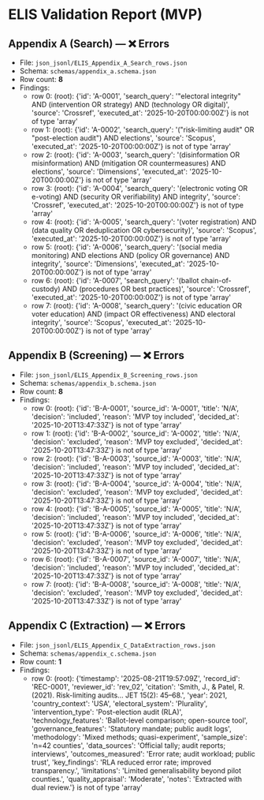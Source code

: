 # ELIS Validation Report (MVP)

## Appendix A (Search) — ❌ Errors

- File: `json_jsonl/ELIS_Appendix_A_Search_rows.json`
- Schema: `schemas/appendix_a.schema.json`
- Row count: **8**
- Findings:
  - row 0: (root): {'id': 'A-0001', 'search_query': '"electoral integrity" AND (intervention OR strategy) AND (technology OR digital)', 'source': 'Crossref', 'executed_at': '2025-10-20T00:00:00Z'} is not of type 'array'
  - row 1: (root): {'id': 'A-0002', 'search_query': '("risk-limiting audit" OR "post-election audit") AND elections', 'source': 'Scopus', 'executed_at': '2025-10-20T00:00:00Z'} is not of type 'array'
  - row 2: (root): {'id': 'A-0003', 'search_query': '(disinformation OR misinformation) AND (mitigation OR countermeasures) AND elections', 'source': 'Dimensions', 'executed_at': '2025-10-20T00:00:00Z'} is not of type 'array'
  - row 3: (root): {'id': 'A-0004', 'search_query': '(electronic voting OR e-voting) AND (security OR verifiability) AND integrity', 'source': 'Crossref', 'executed_at': '2025-10-20T00:00:00Z'} is not of type 'array'
  - row 4: (root): {'id': 'A-0005', 'search_query': '(voter registration) AND (data quality OR deduplication OR cybersecurity)', 'source': 'Scopus', 'executed_at': '2025-10-20T00:00:00Z'} is not of type 'array'
  - row 5: (root): {'id': 'A-0006', 'search_query': '(social media monitoring) AND elections AND (policy OR governance) AND integrity', 'source': 'Dimensions', 'executed_at': '2025-10-20T00:00:00Z'} is not of type 'array'
  - row 6: (root): {'id': 'A-0007', 'search_query': '(ballot chain-of-custody) AND (procedures OR best practices)', 'source': 'Crossref', 'executed_at': '2025-10-20T00:00:00Z'} is not of type 'array'
  - row 7: (root): {'id': 'A-0008', 'search_query': '(civic education OR voter education) AND (impact OR effectiveness) AND electoral integrity', 'source': 'Scopus', 'executed_at': '2025-10-20T00:00:00Z'} is not of type 'array'

## Appendix B (Screening) — ❌ Errors

- File: `json_jsonl/ELIS_Appendix_B_Screening_rows.json`
- Schema: `schemas/appendix_b.schema.json`
- Row count: **8**
- Findings:
  - row 0: (root): {'id': 'B-A-0001', 'source_id': 'A-0001', 'title': 'N/A', 'decision': 'included', 'reason': 'MVP toy included', 'decided_at': '2025-10-20T13:47:33Z'} is not of type 'array'
  - row 1: (root): {'id': 'B-A-0002', 'source_id': 'A-0002', 'title': 'N/A', 'decision': 'excluded', 'reason': 'MVP toy excluded', 'decided_at': '2025-10-20T13:47:33Z'} is not of type 'array'
  - row 2: (root): {'id': 'B-A-0003', 'source_id': 'A-0003', 'title': 'N/A', 'decision': 'included', 'reason': 'MVP toy included', 'decided_at': '2025-10-20T13:47:33Z'} is not of type 'array'
  - row 3: (root): {'id': 'B-A-0004', 'source_id': 'A-0004', 'title': 'N/A', 'decision': 'excluded', 'reason': 'MVP toy excluded', 'decided_at': '2025-10-20T13:47:33Z'} is not of type 'array'
  - row 4: (root): {'id': 'B-A-0005', 'source_id': 'A-0005', 'title': 'N/A', 'decision': 'included', 'reason': 'MVP toy included', 'decided_at': '2025-10-20T13:47:33Z'} is not of type 'array'
  - row 5: (root): {'id': 'B-A-0006', 'source_id': 'A-0006', 'title': 'N/A', 'decision': 'excluded', 'reason': 'MVP toy excluded', 'decided_at': '2025-10-20T13:47:33Z'} is not of type 'array'
  - row 6: (root): {'id': 'B-A-0007', 'source_id': 'A-0007', 'title': 'N/A', 'decision': 'included', 'reason': 'MVP toy included', 'decided_at': '2025-10-20T13:47:33Z'} is not of type 'array'
  - row 7: (root): {'id': 'B-A-0008', 'source_id': 'A-0008', 'title': 'N/A', 'decision': 'excluded', 'reason': 'MVP toy excluded', 'decided_at': '2025-10-20T13:47:33Z'} is not of type 'array'

## Appendix C (Extraction) — ❌ Errors

- File: `json_jsonl/ELIS_Appendix_C_DataExtraction_rows.json`
- Schema: `schemas/appendix_c.schema.json`
- Row count: **1**
- Findings:
  - row 0: (root): {'timestamp': '2025-08-21T19:57:09Z', 'record_id': 'REC-0001', 'reviewer_id': 'rev_02', 'citation': 'Smith, J., & Patel, R. (2021). Risk-limiting audits... JET 15(2): 45–68.', 'year': 2021, 'country_context': 'USA', 'electoral_system': 'Plurality', 'intervention_type': 'Post-election audit (RLA)', 'technology_features': 'Ballot-level comparison; open-source tool', 'governance_features': 'Statutory mandate; public audit logs', 'methodology': 'Mixed methods; quasi-experiment', 'sample_size': 'n=42 counties', 'data_sources': 'Official tally; audit reports; interviews', 'outcomes_measured': 'Error rate; audit workload; public trust', 'key_findings': 'RLA reduced error rate; improved transparency.', 'limitations': 'Limited generalisability beyond pilot counties.', 'quality_appraisal': 'Moderate', 'notes': 'Extracted with dual review.'} is not of type 'array'
